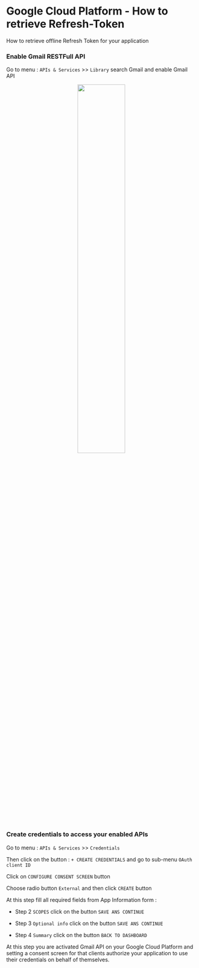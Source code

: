 # Google Cloud Platform - How to retrieve Refresh-Token
How to retrieve offline Refresh Token for your application


### Enable Gmail RESTFull API
Go to menu : `APIs & Services` >> `Library` search Gmail and enable Gmail API
<p align="center">
  <img src="https://github.com/vhuynen/GCP-Retreive-Offline-Refresh-Token/blob/master/screenshot/Enable%20Gmail%20RestFull%20API.JPG" width="50%">
</p>

### Create credentials to access your enabled APIs
Go to menu : `APIs & Services` >> `Credentials`

Then click on the button : `+ CREATE CREDENTIALS` and go to sub-menu `OAuth client ID` 

Click on `CONFIGURE CONSENT SCREEN` button

Choose radio button `External` and then click `CREATE` button

At this step fill all required fields from App Information form :

- Step 2 `SCOPES` click on the button `SAVE ANS CONTINUE`

- Step 3 `Optional info` click on the button `SAVE ANS CONTINUE`

- Step 4 `Summary` click on the button `BACK TO DASHBOARD`

At this step you are activated Gmail API on your Google Cloud Platform and setting a consent screen for that clients authorize your application to use their credentials on behalf of themselves.



